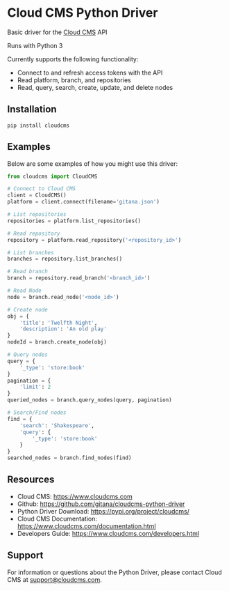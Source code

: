 # Cloud CMS Python Driver

Basic driver for the [Cloud CMS](https://www.cloudcms.com) API

Runs with Python 3

Currently supports the following functionality:
- Connect to and refresh access tokens with the API
- Read platform, branch, and repositories
- Read, query, search, create, update, and delete nodes

## Installation

`pip install cloudcms`

## Examples

Below are some examples of how you might use this driver:

```python
from cloudcms import CloudCMS

# Connect to Cloud CMS
client = CloudCMS()
platform = client.connect(filename='gitana.json')

# List repositories
repositories = platform.list_repositories()

# Read repository
repository = platform.read_repository('<repository_id>')

# List branches
branches = repository.list_branches()

# Read branch
branch = repository.read_branch('<branch_id>')

# Read Node
node = branch.read_node('<node_id>')

# Create node
obj = {
    'title': 'Twelfth Night',
    'description': 'An old play'
}
nodeId = branch.create_node(obj)

# Query nodes
query = {
    '_type': 'store:book'
}
pagination = {
    'limit': 2
}
queried_nodes = branch.query_nodes(query, pagination)

# Search/Find nodes
find = {
    'search': 'Shakespeare',
    'query': {
        '_type': 'store:book'
    }
}
searched_nodes = branch.find_nodes(find)
```

## Resources

* Cloud CMS: https://www.cloudcms.com
* Github: https://github.com/gitana/cloudcms-python-driver
* Python Driver Download: https://pypi.org/project/cloudcms/
* Cloud CMS Documentation: https://www.cloudcms.com/documentation.html
* Developers Guide: https://www.cloudcms.com/developers.html

## Support

For information or questions about the Python Driver, please contact Cloud CMS
at [support@cloudcms.com](mailto:support@cloudcms.com).